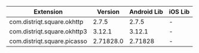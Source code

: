 
| Extension | Version | Android Lib | iOS Lib |
| --- | --- | --- | --- |
| com.distriqt.square.okhttp | 2.7.5 | 2.7.5 | - |
| com.distriqt.square.okhttp3 | 3.12.1 | 3.12.1 | - |
| com.distriqt.square.picasso | 2.71828.0 | 2.71828 | - |

